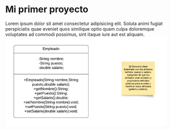 <!DOCTYPE html>
<html lang="en">
<head>
    <meta charset="UTF-8">
    <meta name="viewport" content="width=device-width, initial-scale=1.0">
   
</head>
<body>
    <h1>Mi primer proyecto</h1>
      Lorem ipsum dolor sit amet consectetur adipisicing elit. Soluta animi fugiat perspiciatis quae eveniet quos similique optio quam culpa doloremque voluptates ad commodi possimus, sint itaque iure aut est aliquam.
    <img src="diagrama.png" alt="">

</body>
</html>

